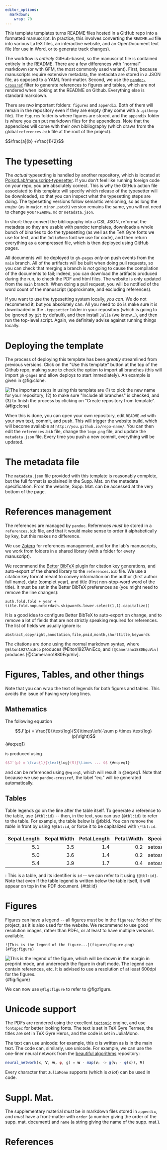 ```yaml
---
editor_options: 
  markdown: 
    wrap: 70
---
```


This template templates turns README files hosted in a GitHub repo
into a formatted manuscript. In practice, this involves converting the
`README.md` file into various LaTeX files, an interactive website, and
an OpenDocument text file (for use in Word, or to generate track
changes).

The workflow is *entirely* GitHub-based, so the manuscript file is
contained entirely in the README. There are a few differences with
"normal" markdown (or with GFM, the most commonly used variant).
First, because manuscripts require extensive metadata, the metadata
are stored in a JSON file, as opposed to a YAML front-matter. Second,
we use the
[`pandoc-crossref`](https://github.com/lierdakil/pandoc-crossref)
filter to generate references to figures and tables, which are not
rendered when looking at the README on Github. Everything else is
standard markdown.

There are *two* important folders: `figures` and `appendix`. Both of
them will remain in the repository even if they are empty (they come
with a `.gitkeep` file). The `figures` folder is where figures are
stored, and the `appendix` folder is where you can put markdown files
for the appendices. Note that the appendices will come with their
*own* bibliography (which draws from the global `references.bib` file
at the root of the project).

$$\frac{a]{b} +\frac{1}{2}$$

# The typesetting

The *actual* typesetting is handled by another repository, which is
located at
[PoisotLab/manuscript-typesetter](https://github.com/PoisotLab/manuscript-typesetter).
If you don't feel like running foreign code on your repo, you are
absolutely correct. This is why the GitHub action file associated to
this template will specify which release of the typesetter will be
downloaded, so that you can inspect what the typesetting steps are
doing. The typesetting versions follow semantic versioning, so as long
the *major* (as in `major.minor.patch`) version remains the same, you
will not need to change your `README.md` or `metadata.json`.

In short: they convert the bibliography into a CSL JSON, reformat the
metadata so they are usable with pandoc templates, downloads a whole
bunch of binaries to do the typesetting (as well as the TeX Gyre fonts
we use for text, and the `JuliaMono` font we use for code), and then
return everything as a compressed file, which is then deployed using
GitHub pages.

All documents will be deployed to `gh-pages` *only* on push events
from the `main` branch. All of the artifacts will be built when doing
pull requests, so you can check that merging a branch is *not* going
to cause the compilation of the documents to fail; indeed, you can
download the artifacts produced during the run, to check the PDF and
html files. The website is only updated from the `main` branch. When
doing a pull request, you will be notified of the word count of the
manuscript (approximate, and excluding references).

If you want to use the typesetting system locally, *you can*. We do
not recommend it, but you absolutely can. All you need to do is make
sure it is downloaded in the `.typesetter` folder in your repository
(which is going to be ignored by `git` by default), and then install
`Julia` (we know...), and then run the top-level script. Again, we
definitely advise against running things locally.

# Deploying the template

The process of deploying this template has been *greatly* streamlined
from previous versions. Click on the "Use this template" button at the
top of the Github repo, making sure to check the option to import all
branches (this will import `gh-pages` and allow deploys to start
immediately). An example is given in @fig:clone.

![The important steps in using this template are (1) to pick the new
name for your repository, (2) to make sure "Include all branches" is
checked, and (3) to finish the process by clicking on "Create
repository from template".](figures/how-to-clone.png){#fig:clone}

When this is done, you can open your own repository, edit `README.md`
with your own text, commit, and push. This will trigger the website
build, which will become available at
`http://you.github.io/repo-name/`. You can then edit the
`references.bib` file, change the `logo.png` file, and update the
`metadata.json` file. Every time you push a new commit, everything
will be updated.

# The metadata file

The `metadata.json` file provided with this template is reasonably
complete, but the full format is explained in the Supp. Mat. on the
metadata specification. From the website, Supp. Mat. can be accessed
at the very bottom of the page.

# References management

The references are managed by `pandoc`. References *must* be stored in
a `references.bib` file, and that it would make sense to order it
alphabetically by key, but this makes no difference.

We use [Zotero](https://www.zotero.org/) for references management,
and for the lab's manuscripts, we work from folders in a shared
library (with a folder for every manuscript).

We recommend the [Better
BibTeX](https://retorque.re/zotero-better-bibtex/) plugin for citation
key generations, and auto-export of the shared library to the
`references.bib` file. We use a citation key format meant to convey
information on the author (first author full name), date (complet
year), and title (first non-stop-word word of the title). It must be
set in the Better BibTeX preferences as (you might need to remove the
line changes):

```         
auth.fold.fold + year + title.fold.nopunctordash.skipwords.lower.select(1,1).capitalize()
```

It is a good idea to configure Better BibTeX to auto-export on change,
and to remove a lot of fields that are not strictly speaking required
for references. The list of fields we usually ignore is:

```         
abstract,copyright,annotation,file,pmid,month,shorttitle,keywords
```

The citations are done using the normal markdown syntax, where
`@Elton1927AniEco` produces @Elton1927AniEco, and
`[@Camerano1880EquViv]` produces [@Camerano1880EquViv].

# Figures, Tables, and other things

Note that you can wrap the text of legends for both figures and
tables. This avoids the issue of having very long lines.

## Mathematics

The following equation

$$J'(p) = \frac{1}{\text{log}(S)}\times\left(-\sum p \times \text{log}(p)\right)$$
{#eq:eq1}

is produced using

``` latex
$$J'(p) = \frac{1}{\text{log}(S)}\times ... $$ {#eq:eq1}
```

and can be referenced using `@eq:eq1`, which will result in @eq:eq1.
Note that because we use `pandoc-crossref`, the label "eq." will be
generated automatically.

## Tables

Table legends go on the line after the table itself. To generate a
reference to the table, use `{#tbl:id}` -- then, in the text, you can
use `{@tbl:id}` to refer to the table. For example, the table below is
@tbl:id. You can remove the *table* in front by using `!@tbl:id`, or
force it to be capitalized with `\*tbl:id`.

| Sepal.Length | Sepal.Width | Petal.Length | Petal.Width | Species |
|-------------:|------------:|-------------:|------------:|:--------|
|          5.1 |         3.5 |          1.4 |         0.2 | setosa  |
|          5.0 |         3.6 |          1.4 |         0.2 | setosa  |
|          5.4 |         3.9 |          1.7 |         0.4 | setosa  |

: This is a table, and its identifier is `id` -- we can refer to it
using `{@tbl:id}`. Note that even if the table legend is written below
the table itself, it will appear on top in the PDF document. {#tbl:id}

# Figures

Figures can have a legend -- all figures *must* be in the `figures/`
folder of the project, as it is also used for the website. We
recommend to use good resolution images, rather than PDFs, or at least
to have multiple versions available.

```         
![This is the legend of the figure...](figures/figure.png){#fig:figure}
```

![This is the legend of the figure, which will be shown in the margin
in preprint mode, and underneath the figure in draft mode. The legend
can contain references, etc. It is advised to use a resolution of at
least 600dpi for the figures.](figures/figure.png){#fig:figure}

We can now use `@fig:figure` to refer to @fig:figure.

# Unicode support

The PDFs are rendered using the excellent
[`tectonic`](https://tectonic-typesetting.github.io/en-US/) engine,
and use `fontspec` for better looking fonts. The text is set in TeX
Gyre Termes, the titles are set in TeX Gyre Heros, and the code is set
in JuliaMono.

The text can use unicode: for example, this α is written as is in the
main text. The code can, similarly, use unicode. For example, we can
use the one-liner neural network from the [beautiful
algorithms](%22https://github.com/mossr/BeautifulAlgorithms.jl/blob/master/src/neural_network_one_liner.jl%22)
repository:

``` julia
neural_network(x, 𝐕, 𝐰, φ, g) = 𝐰 ⋅ map(𝐯ⱼ -> g(𝐯ⱼ ⋅ φ(x)), 𝐕)
```

Every character that `JuliaMono` supports (which is *a lot*) can be
used in code.

# Suppl. Mat.

The supplementary material *must* be in markdown files stored in
`appendix`, and *must* have a front-matter with `order` (a number
giving the order of the supp. mat. document) and `name` (a string
giving the name of the supp. mat.).

# References
